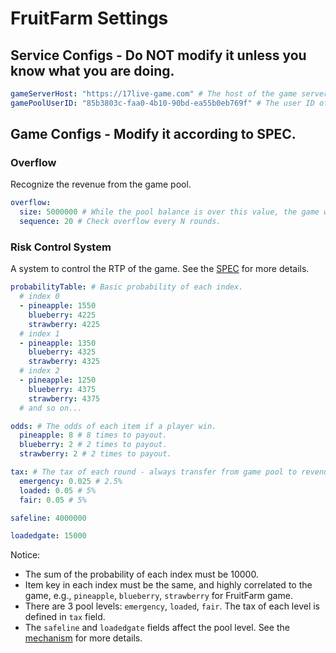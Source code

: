 # FruitFarm Settings

## Service Configs - Do NOT modify it unless you know what you are doing.
```yaml
gameServerHost: "https://17live-game.com" # The host of the game server.
gamePoolUserID: "85b3803c-faa0-4b10-90bd-ea55b0eb769f" # The user ID of the game pool user.
```

## Game Configs - Modify it according to SPEC.
### Overflow
Recognize the revenue from the game pool.
```yaml
overflow:
  size: 5000000 # While the pool balance is over this value, the game will be overflowed - transfer difference from pool to the revenue. 
  sequence: 20 # Check overflow every N rounds.
```

### Risk Control System
A system to control the RTP of the game.
See the [SPEC](https://docs.google.com/presentation/d/1KV2bWTbb4_79rv82ldeLPcGRR3Ou4t-m-rn8eO4rubQ/edit#slide=id.g13a5eb8e6c5_0_192) for more details.
```yaml
probabilityTable: # Basic probability of each index.
  # index 0
  - pineapple: 1550
    blueberry: 4225
    strawberry: 4225
  # index 1
  - pineapple: 1350
    blueberry: 4325
    strawberry: 4325
  # index 2
  - pineapple: 1250
    blueberry: 4375
    strawberry: 4375
  # and so on...

odds: # The odds of each item if a player win.
  pineapple: 8 # 8 times to payout.
  blueberry: 2 # 2 times to payout.
  strawberry: 2 # 2 times to payout.

tax: # The tax of each round - always transfer from game pool to revenue each round.
  emergency: 0.025 # 2.5%
  loaded: 0.05 # 5%
  fair: 0.05 # 5%

safeline: 4000000

loadedgate: 15000
```
Notice:
- The sum of the probability of each index must be 10000.
- Item key in each index must be the same, and highly correlated to the game, e.g., `pineapple`, `blueberry`, `strawberry` for FruitFarm game.
- There are 3 pool levels: `emergency`, `loaded`, `fair`. The tax of each level is defined in `tax` field.
- The `safeline` and `loadedgate` fields affect the pool level. See the [mechanism](https://docs.google.com/presentation/d/1KV2bWTbb4_79rv82ldeLPcGRR3Ou4t-m-rn8eO4rubQ/edit#slide=id.g13baac2268b_0_14) for more details.